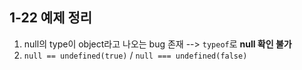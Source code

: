 ## 1-22 예제 정리

1. null의 type이 object라고 나오는 bug 존재 --> `typeof`로 **null 확인 불가**
2. `null == undefined(true)` / `null === undefined(false)`
